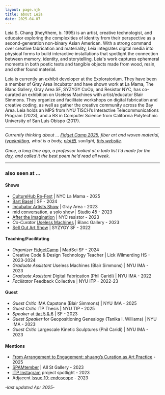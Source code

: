 ```yaml
---
layout: page.njk
title: about Leia
date: 2025-04-07
---
```

Leia S. Chang (they/them, b. 1995) is an artist, creative technologist, and educator exploring the complexities of identity from their perspective as a second-generation non-binary Asian American. With a strong command over creative fabrication and materiality, Leia integrates digital media into physical forms to build interactive installations that spotlight the connection between memory, identity, and storytelling. Leia's work captures ephemeral moments in both poetic texts and tangible objects made from wood, resin, and other found material.

Leia is currently an exhibit developer at the Exploratorium. They have been a member of Gray Area Incubator and have shown work at La Mama, The Blanc Gallery, Gray Area SF, SYZYGY CoOp, and Resistor NYC, has co-curated an exhibition on Useless Machines with artist/educator Blair Simmons. They organize and facilitate workshops on digital fabrication and creative coding, as well as gather the creative community across the Bay Area. Leia holds an MPS from NYU TISCH’s Interactive Telecommunications Program (2023), and a BS in Computer Science from California Polytechnic University of San Luis Obispo (2017).

---

*Currently thinking about ... [Fidget Camp 2025](https://fidgetcamp.com/), fiber art and woven material, [typeknitting](https://typeknitting.net/), what is a body, [plot田](https://www.instagram.com/plooooooot/), sunlight, [this website](/absolutely-everything).*

*Once, a long time ago, a professor looked at a todo list I'd made for the day, and called it the best poem he'd read all week.* 

---

### also seen at ...

#### Shows 
- [CultureHub Re-Fest](https://www.culturehub.org/re-fest-2025) | NYC La Mama - 2025
- [Bart Basel](https://bartbasel.org/) | SF - 2024
- [Incubator Artists Show](https://grayarea.org/event/gray-area-incubator-salon-2023-2/) | Gray Area - 2023
- [mid conversation](https://www.eventbrite.com/e/studio-45-presents-mid-conversation-a-solo-exhibition-by-leia-s-chang-tickets-714190160997), a solo show | [Studio 45](https://www.workatthestudio.com) - 2023
- [After the Imagination](https://www.instagram.com/p/CqMdQHeNFD9/) | NYC resistor - 2023 
- *Co-Curator* [Useless Machines](https://www.theblanc.art/exhibition/useless-machines-a-curated-student-show) | Blanc Gallery - 2023
- [Sell Out Art Show](https://www.syzygysf.com/event-details/sell-out-art-show) | SYZYGY SF - 2022 

#### Teaching/Facilitating
- *Organizer* [FidgetCamp](https://fidgetcamp.com) | MadSci SF - 2024 
- Creative Code & Design Technology Teacher | Lick Wilmerding HS - 2023-2024 
- *Graduate Assistant* Useless Machines (Blair Simmons) | NYU IMA - 2023 
- *Graduate Assistant* Digital Fabrication (Phil Caridi) | NYU IMA - 2022 
- *Facilitator* Feedback Collective | NYU ITP - 2022-23 

#### Guest
- *Guest Critic* IMA Capstone (Blair Simmons) | NYU IMA - 2025
- *Guest Critic* ITP Thesis | NYU TIP - 2025
- *Speaker* at [tiat 5 & 6](https://ashherr.github.io/tiat/) | SF - 2023
- *Guest Speaker* for Geopositioning Genealogy (Tanika I. Williams) | NYU IMA - 2023
- *Guest Critic* Largescale Kinetic Sculptures (Phil Caridi) | NYU IMA - 2023 

#### Mentions
- [From Arrangement to Engagement: shuang’s Curation as Art Practice](https://www.art-insider.com/from-arrangement-to-engagement-shuangs-curation-as-art-practice/7144) - 2025 
- [SPAMtember](https://hudsonweekly.com/spamtember-unveils-playful-creativity-a-humorous-exploration-of-cultural-identity-at-all-street-gallery/) | All St Gallery - 2023
- [ITP Instagram](https://www.instagram.com/p/CoyVPdUAt1P/) project spotlight - 2023 
- Adjacent [Issue 10: endoscope](https://adjacent-ecoscope.itp.io/Noting-the-Details) - 2023 

-*last updated Apr 2025*-
